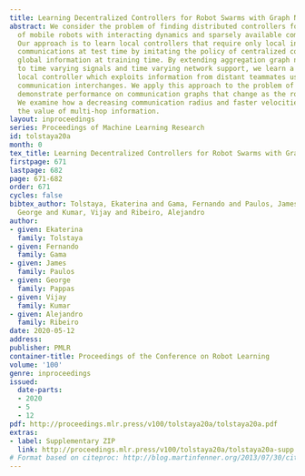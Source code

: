 ```yaml
---
title: Learning Decentralized Controllers for Robot Swarms with Graph Neural Networks
abstract: We consider the problem of finding distributed controllers for large networks
  of mobile robots with interacting dynamics and sparsely available communications.
  Our approach is to learn local controllers that require only local information and
  communications at test time by imitating the policy of centralized controllers using
  global information at training time. By extending aggregation graph neural networks
  to time varying signals and time varying network support, we learn a single common
  local controller which exploits information from distant teammates using only local
  communication interchanges. We apply this approach to the problem of flocking to
  demonstrate performance on communication graphs that change as the robots move.
  We examine how a decreasing communication radius and faster velocities increase
  the value of multi-hop information.
layout: inproceedings
series: Proceedings of Machine Learning Research
id: tolstaya20a
month: 0
tex_title: Learning Decentralized Controllers for Robot Swarms with Graph Neural Networks
firstpage: 671
lastpage: 682
page: 671-682
order: 671
cycles: false
bibtex_author: Tolstaya, Ekaterina and Gama, Fernando and Paulos, James and Pappas,
  George and Kumar, Vijay and Ribeiro, Alejandro
author:
- given: Ekaterina
  family: Tolstaya
- given: Fernando
  family: Gama
- given: James
  family: Paulos
- given: George
  family: Pappas
- given: Vijay
  family: Kumar
- given: Alejandro
  family: Ribeiro
date: 2020-05-12
address: 
publisher: PMLR
container-title: Proceedings of the Conference on Robot Learning
volume: '100'
genre: inproceedings
issued:
  date-parts:
  - 2020
  - 5
  - 12
pdf: http://proceedings.mlr.press/v100/tolstaya20a/tolstaya20a.pdf
extras:
- label: Supplementary ZIP
  link: http://proceedings.mlr.press/v100/tolstaya20a/tolstaya20a-supp.zip
# Format based on citeproc: http://blog.martinfenner.org/2013/07/30/citeproc-yaml-for-bibliographies/
---
```

